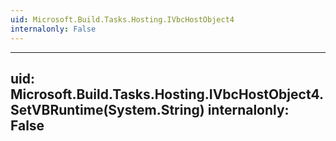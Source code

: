 ```yaml
---
uid: Microsoft.Build.Tasks.Hosting.IVbcHostObject4
internalonly: False
---
```


---
uid: Microsoft.Build.Tasks.Hosting.IVbcHostObject4.SetVBRuntime(System.String)
internalonly: False
---
